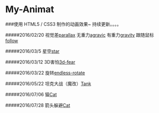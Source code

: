 # My-Animat
###使用 HTML5 / CSS3 制作的动画效果~ 持续更新。。。。

#####2016/02/20
视觉差[parallax](http://nightcatsama.github.io/My-Animat/)
无重力[agravic](http://nightcatsama.github.io/My-Animat/)
有重力[gravity](http://nightcatsama.github.io/My-Animat/)
跟随鼠标[follow](http://nightcatsama.github.io/My-Animat/)

#####2016/03/5
星空[star](http://nightcatsama.github.io/My-Animat/star.html)

#####2016/03/12
3D害怕[3d-fear](http://nightcatsama.github.io/My-Animat/3d-fear.html)

#####2016/03/22
旋转[endless-rotate](http://nightcatsama.github.io/My-Animat/endless-rotate.html)

#####2016/05/22
坦克大战（魔改）[Tank](http://121.42.196.46:8080/home)

#####2016/07/06
猫[Cat](http://nightcatsama.github.io/My-Animat/cat.html)

#####2016/07/28
箭头躲避[Cat](http://nightcatsama.github.io/My-Animat/arrow.html)

